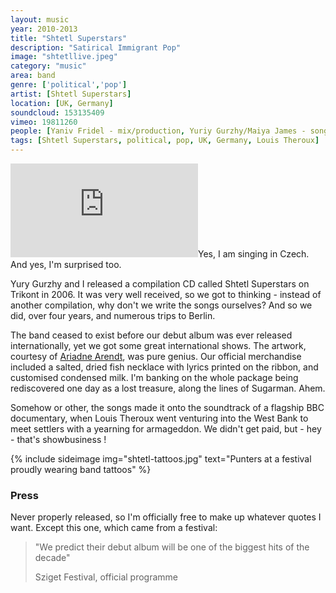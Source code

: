 ```yaml
---
layout: music
year: 2010-2013
title: "Shtetl Superstars"
description: "Satirical Immigrant Pop"
image: "shtetllive.jpeg"
category: "music"
area: band
genre: ['political','pop']
artist: [Shtetl Superstars]
location: [UK, Germany]
soundcloud: 153135409
vimeo: 19811260
people: [Yaniv Fridel - mix/production, Yuriy Gurzhy/Maiya James - songwriting]
tags: [Shtetl Superstars, political, pop, UK, Germany, Louis Theroux]
---
```


<p><span class="marginnote"><iframe width="auto" height="auto" src="https://www.youtube.com/embed/25owARaHmoM" frameborder="0" allowfullscreen webkitallowfullscreen mozallowfullscreen ></iframe></span><span class="marginnote">Yes, I am singing in Czech. And yes, I'm surprised too.</span></p>

<p>Yury Gurzhy and I released a compilation CD called Shtetl Superstars on Trikont in 2006. It was very well received, so we got to thinking - instead of another compilation, why don't we write the songs ourselves? And so we did, over four years, and numerous trips to Berlin.</p>

<p><span class="newthought">The band</span> ceased to exist before our debut album was ever released internationally, yet we got some great international shows. The artwork, courtesy of <a href="http://shmariadne.com/">Ariadne Arendt</a>, was pure genius. Our official merchandise included a salted, dried fish necklace with lyrics printed on the ribbon, and customised condensed milk. I'm banking on the whole package being rediscovered one day as a lost treasure, along the lines of Sugarman. Ahem.
</p>

<p>Somehow or other, the songs made it onto the soundtrack of a flagship BBC documentary, when Louis Theroux went venturing into the West Bank to meet settlers with a yearning for armageddon. We didn't get paid, but - hey - that's showbusiness !</p>

{% include sideimage img="shtetl-tattoos.jpg" text="Punters at a festival proudly wearing band tattoos" %}

<h3>Press</h3>
Never properly released, so I'm officially free to make up whatever quotes I want. Except this one, which came from a festival:

<blockquote><p>"We predict their debut album will be one of the biggest hits of the decade"</p>
<footer>Sziget Festival, official programme</footer> 
</blockquote>
